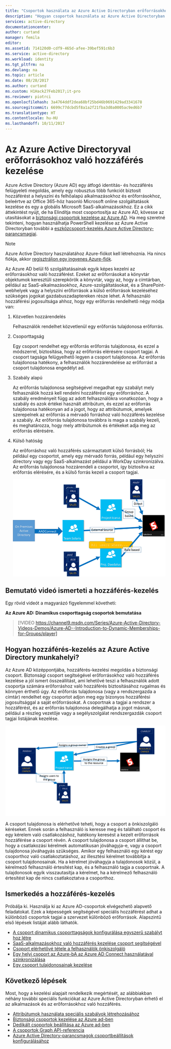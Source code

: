 ```yaml
---
title: "Csoportok használata az Azure Active Directoryban erőforrásokhoz való hozzáférés kezelése |} Microsoft Docs"
description: "Hogyan csoportok használata az Azure Active Directoryban felügyelheti a felhasználók hozzáférését a helyszíni és felhőalapú alkalmazásokhoz és erőforrásokhoz."
services: active-directory
documentationcenter: 
author: curtand
manager: femila
editor: 
ms.assetid: 714120d0-cdf9-465d-afee-39bef591c6b3
ms.service: active-directory
ms.workload: identity
ms.tgt_pltfrm: na
ms.devlang: na
ms.topic: article
ms.date: 08/28/2017
ms.author: curtand
ms.custom: H1Hack27Feb2017;it-pro
ms.reviewer: piotrci
ms.openlocfilehash: 3a4764ddf2dea68bf25bd46b9691429ad3341678
ms.sourcegitcommit: 6699c77dcbd5f8a1a2f21fba3d0a0005ac9ed6b7
ms.translationtype: HT
ms.contentlocale: hu-HU
ms.lasthandoff: 10/11/2017
---
```

# <a name="manage-access-to-resources-with-azure-active-directory-groups"></a>Az Azure Active Directoryval erőforrásokhoz való hozzáférés kezelése
Azure Active Directory (Azure AD) egy átfogó identitás- és hozzáférés felügyeleti megoldás, amely egy robusztus több funkciót biztosít hozzáférést a helyszíni és felhőalapú alkalmazásokhoz és erőforrásokhoz, beleértve az Office 365-höz hasonló Microsoft online szolgáltatások kezelése és egy a globális Microsoft SaaS-alkalmazásokhoz. Ez a cikk áttekintést nyújt, de ha Elindítja most csoportosítja az Azure AD, kövesse az utasításokat a [biztonsági csoportok kezelése az Azure AD](active-directory-accessmanagement-manage-groups.md). Ha meg szeretné tekinteni, hogyan használhatja PowerShell kezelése az Azure Active Directoryban további a [eszközcsoport-kezelés Azure Active Directory-parancsmagjai](active-directory-accessmanagement-groups-settings-v2-cmdlets.md).

> [!NOTE]
> Azure Active Directory használatához Azure-fiókot kell létrehoznia. Ha nincs fiókja, akkor [regisztráljon egy ingyenes Azure-fiók](https://azure.microsoft.com/pricing/free-trial/).
>
>

Az Azure AD belül fő szolgáltatásainak egyik képes kezelni az erőforrásokhoz való hozzáférést. Ezeket az erőforrásokat a könyvtár objektumok keresztüli szerepkörök a könyvtár, vagy az, hogy a címtárban, például az SaaS-alkalmazásokhoz, Azure-szolgáltatásokat, és a SharePoint-webhelyek vagy a helyszíni erőforrások a külső erőforrások kezeléséhez szükséges jogokat gazdabuszadaptereken része lehet. A felhasználó hozzáférési jogosultsága ahhoz, hogy egy erőforrás rendelhető négy módja van:

1. Közvetlen hozzárendelés

    Felhasználók rendelhet közvetlenül egy erőforrás tulajdonosa erőforrás.
2. Csoporttagság

    Egy csoport rendelhet egy erőforrás erőforrás tulajdonosa, és ezzel a módszerrel, biztosítása, hogy az erőforrás elérésére csoport tagjai. A csoport tagsága felügyelhető legyen a csoport tulajdonosa. Az erőforrás tulajdonosa hatékony, a felhasználók hozzárendelése az erőforrást a csoport tulajdonosa engedélyt ad.
3. Szabály alapú

    Az erőforrás tulajdonosa segítségével megadhat egy szabályt mely felhasználók hozzá kell rendelni hozzáférést egy erőforráshoz. A szabály eredményeit függ az adott felhasználókra vonatkozóan, hogy a szabály és azok értékei használt attribútum, és ezzel az erőforrás tulajdonosa hatékonyan ad a jogot, hogy az attribútumok, amelyek szerepelnek az erőforrás a mérvadó forráshoz való hozzáférés kezelése a szabály. Az erőforrás tulajdonosa továbbra is maga a szabály kezeli, és meghatározza, hogy mely attribútumok és értékeket adja meg az erőforrás elérésére.
4. Külső hatóság

    Az erőforráshoz való hozzáférés származtatott külső forrásból; Ha például egy csoportot, amely egy mérvadó forrás, például egy helyszíni directory vagy egy SaaS-alkalmazást például a WorkDay szinkronizálva. Az erőforrás tulajdonosa hozzárendeli a csoportot, így biztosítva az erőforrás elérésére, és a külső forrás kezeli a csoport tagjai.

   ![Access management diagram áttekintése](./media/active-directory-access-management-groups/access-management-overview.png)

## <a name="watch-a-video-that-explains-access-management"></a>Bemutató videó ismerteti a hozzáférés-kezelés
Egy rövid videót a magyarázó figyelemmel követheti:

**Az Azure AD: Dinamikus csoporttagság csoportok bemutatása**

> [!VIDEO https://channel9.msdn.com/Series/Azure-Active-Directory-Videos-Demos/Azure-AD--Introduction-to-Dynamic-Memberships-for-Groups/player]
>
>

## <a name="how-does-access-management-in-azure-active-directory-work"></a>Hogyan hozzáférés-kezelés az Azure Active Directory munkahelyi?
Az Azure AD középpontjába, hozzáférés-kezelési megoldás a biztonsági csoport. Biztonsági csoport segítségével erőforrásokhoz való hozzáférés kezelése a jól ismert összeállítást, ami lehetővé teszi a felhasználók adott csoportja számára erőforráshoz való hozzáférés biztosításához rugalmas és könnyen érthető úgy. Az erőforrás tulajdonosa (vagy a rendszergazda a címtár) rendelhet egy csoportot adjon meg egy bizonyos hozzáférési jogosultsággal a saját erőforrásokat. A csoportnak a tagjai a rendszer a hozzáférést, és az erőforrás tulajdonosa delegálhatja a jogot másnak, például a részleg vezetője vagy a segélyszolgálat rendszergazdák csoport tagjai listájának kezelése.

![Az Azure Active Directory elérés felügyeleti diagramja](./media/active-directory-access-management-groups/active-directory-access-management-works.png)

A csoport tulajdonosa is elérhetővé teheti, hogy a csoport a önkiszolgáló kéréseket. Ennek során a felhasználó is keresse meg és található csoport és egy kérelem való csatlakozáshoz, hatékony keresést a kezelt erőforrások hozzáférése a csoport révén. A csoport tulajdonosa a csoport állíthat be, hogy a csatlakozási kérelmek automatikusan jóváhagyja-e, vagy a csoport tulajdonosa jóváhagyás szükséges. Amikor egy felhasználó egy kérést egy csoporthoz való csatlakoztatáshoz, az illesztési kérelmet továbbítja a csoport tulajdonosainak. Ha a kérelmet jóváhagyja a tulajdonosok közül, a kérelmező felhasználó értesítést kap, és a felhasználó tagja a csoportnak. A tulajdonosok egyik visszautasítja a kérelmet, ha a kérelmező felhasználó értesítést kap de nincs csatlakoztatva a csoporthoz.

## <a name="getting-started-with-access-management"></a>Ismerkedés a hozzáférés-kezelés
Próbálja ki. Használja ki az Azure AD-csoportok elvégezhető alapvető feladatokat. Ezek a képességek segítségével speciális hozzáférést adhat a különböző csoportok tagjai a szervezet különböző erőforrások. Alapszintű első lépések listáját alább láthatók.

* [A csoport dinamikus csoporttagságok konfigurálása egyszerű szabályt hoz létre](active-directory-accessmanagement-manage-groups.md#how-can-i-manage-the-membership-of-a-group-dynamically)
* [SaaS-alkalmazásokhoz való hozzáférés kezelése csoport segítségével](active-directory-accessmanagement-group-saasapps.md)
* [Csoport elérhetővé tétele a felhasználók önkiszolgáló](active-directory-accessmanagement-self-service-group-management.md)
* [Egy helyi csoport az Azure-bA az Azure AD Connect használatával szinkronizálása](active-directory-aadconnect.md)
* [Egy csoport tulajdonosainak kezelése](active-directory-accessmanagement-managing-group-owners.md)

## <a name="next-steps"></a>Következő lépések
Most, hogy a kezelési alapjait rendelkezik megértését, az alábbiakban néhány további speciális funkciókat az Azure Active Directoryban érhető el az alkalmazások és az erőforrásokhoz való hozzáférés.

* [Attribútumok használata speciális szabályok létrehozásához](active-directory-accessmanagement-groups-with-advanced-rules.md)
* [Biztonsági csoportok kezelése az Azure ad-ben](active-directory-accessmanagement-manage-groups.md)
* [Dedikált csoportok beállítása az Azure ad-ben](active-directory-accessmanagement-dedicated-groups.md)
* [A csoportok Graph API-referencia](https://msdn.microsoft.com/Library/Azure/Ad/Graph/api/groups-operations#GroupFunctions)
* [Azure Active Directory-parancsmagok csoportbeállítások konfigurálásához](active-directory-accessmanagement-groups-settings-cmdlets.md)
